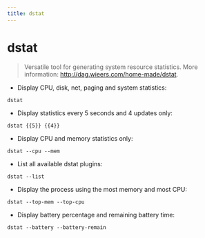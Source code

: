 ```yaml
---
title: dstat
---
```

# dstat

> Versatile tool for generating system resource statistics.
> More information: <http://dag.wieers.com/home-made/dstat>.

- Display CPU, disk, net, paging and system statistics:

`dstat`

- Display statistics every 5 seconds and 4 updates only:

`dstat {{5}} {{4}}`

- Display CPU and memory statistics only:

`dstat --cpu --mem`

- List all available dstat plugins:

`dstat --list`

- Display the process using the most memory and most CPU:

`dstat --top-mem --top-cpu`

- Display battery percentage and remaining battery time:

`dstat --battery --battery-remain`
